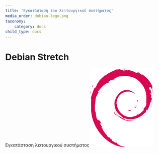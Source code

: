 ```yaml
---
title: 'Εγκατάσταση του λειτουργικού συστήματος'
media_order: debian-logo.png
taxonomy:
    category: docs
child_type: docs
---
```


# Debian Stretch
Εγκατάσταση λειτουργικού συστήματος
![](debian-logo.png)